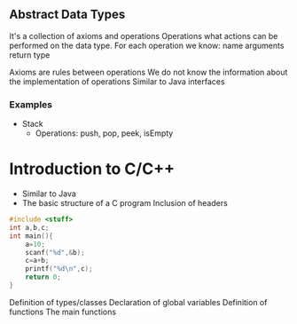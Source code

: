 ## Abstract Data Types
It's a collection of axioms and operations
Operations
	what actions can be performed on the data type. For each operation we know:
		name
		arguments
		return type

Axioms are rules between operations
We do not know the information about the implementation of operations
Similar to Java interfaces

### Examples
* Stack
	* Operations: push, pop, peek, isEmpty


# Introduction to C/C++
* Similar to Java
* The basic structure of a C program
Inclusion of headers
```c++
#include <stuff>
int a,b,c;
int main(){
	a=10;
	scanf("%d",&b);
	c=a+b;
	printf("%d\n",c);
	return 0;
}
```
Definition of types/classes
Declaration of global variables
Definition of functions
The main functions
